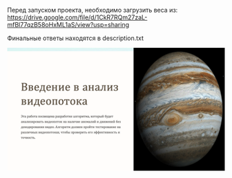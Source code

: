 Перед запуском проекта, необходимо загрузить веса из:
https://drive.google.com/file/d/1CkR7RQm27zaL-mfBl77qzB58oHxML1aS/view?usp=sharing

Финальные ответы находятся в description.txt


![alt text](image.png)